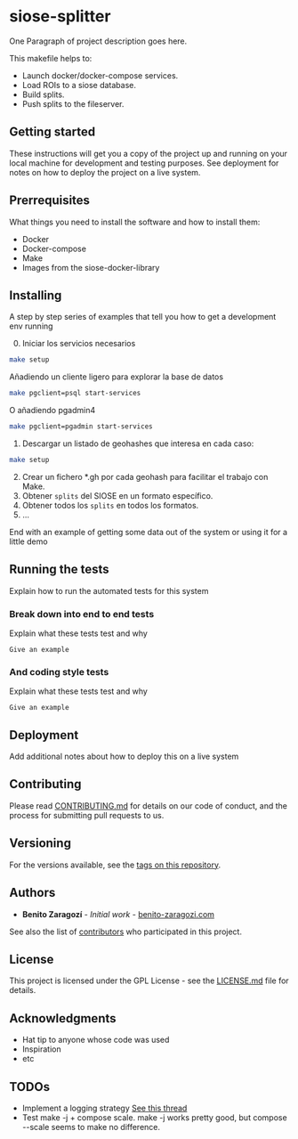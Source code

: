 # siose-splitter

One Paragraph of project description goes here.

This makefile helps to:

- Launch docker/docker-compose services.
- Load ROIs to a siose database.
- Build splits.
- Push splits to the fileserver.


## Getting started

These instructions will get you a copy of the project up and running on your local machine for development and testing purposes. See deployment for notes on how to deploy the project on a live system.


## Prerrequisites

What things you need to install the software and how to install them:

- Docker
- Docker-compose
- Make
- Images from the siose-docker-library


## Installing

A step by step series of examples that tell you how to get a development env running

0. Iniciar los servicios necesarios

```bash
make setup
```

Añadiendo un cliente ligero para explorar la base de datos
```bash
make pgclient=psql start-services
```
O añadiendo pgadmin4
```bash
make pgclient=pgadmin start-services
```


1. Descargar un listado de geohashes que interesa en cada caso:

```bash
make setup
```

2. Crear un fichero *.gh por cada geohash para facilitar el trabajo con Make.
3. Obtener `splits` del SIOSE en un formato específico.
4. Obtener todos los `splits` en todos los formatos.
5. ...

End with an example of getting some data out of the system or using it for a little demo

## Running the tests

Explain how to run the automated tests for this system

### Break down into end to end tests

Explain what these tests test and why

```
Give an example
```

### And coding style tests

Explain what these tests test and why

```
Give an example
```

## Deployment

Add additional notes about how to deploy this on a live system


## Contributing

Please read [CONTRIBUTING.md](https://gist.github.com/PurpleBooth/b24679402957c63ec426) for details on our code of conduct, and the process for submitting pull requests to us.


## Versioning

For the versions available, see the [tags on this repository](https://github.com/siose-innova/siose-splitter/tags). 


## Authors

- **Benito Zaragozí** - *Initial work* - [benito-zaragozi.com](http://benito-zaragozi.com)

See also the list of [contributors](https://github.com/siose-innova/siose-splitter/contributors) who participated in this project.

## License

This project is licensed under the GPL License - see the [LICENSE.md](LICENSE.md) file for details.

## Acknowledgments

* Hat tip to anyone whose code was used
* Inspiration
* etc


## TODOs

- Implement a logging strategy [See this thread](https://stackoverflow.com/questions/8483149/gnu-make-timing-a-build-is-it-possible-to-have-a-target-whose-recipe-executes)
- Test make -j + compose scale. make -j works pretty good, but compose --scale seems to make no difference.
